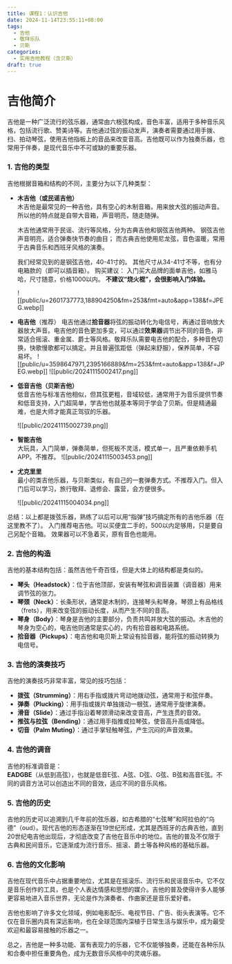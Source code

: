 ```yaml
---
title: 课程1：认识吉他
date: 2024-11-14T23:55:11+08:00
tags:
  - 吉他
  - 敬拜乐队
  - 贝斯
categories:
  - 实用吉他教程（含贝斯）
draft: true
---
```

# 吉他简介

吉他是一种广泛流行的弦乐器，通常由六根弦构成，音色丰富，适用于多种音乐风格，包括流行歌、赞美诗等。吉他通过弦的振动发声，演奏者需要通过用手拨、扫、拍动琴弦，使用吉他指板上的音品来改变音高。吉他既可以作为独奏乐器，也常用于伴奏，是现代音乐中不可或缺的重要乐器。

### 1. **吉他的类型**

吉他根据音箱和结构的不同，主要分为以下几种类型：

- **木吉他（或民谣吉他）**  
    木吉他是最常见的一种吉他，具有空心的木制音箱，用来放大弦的振动声音。所以他的特点就是自带大音箱，声音明亮，随走随弹。    
    
    木吉他通常用于民谣、流行等风格，分为古典吉他和钢弦吉他两种。
    钢弦吉他声音明亮，适合弹奏快节奏的曲目；
    而古典吉他使用尼龙弦，音色温暖，常用于古典音乐和西班牙风格的演奏。
	
	我们经常见到的是钢弦吉他，40-41寸的。
	其他尺寸从34-41寸不等，也有分电箱款的（即可以插音箱）。
	购买建议：
	入门买大品牌的面单吉他，如雅马哈，尺寸随意，价格1000以内。
	**不建议“烧火棍”，会很影响入门体验。**

	![[public/u=2601737773,188904250&fm=253&fmt=auto&app=138&f=JPEG.webp]]
    
- **电吉他**（推荐）
    电吉他通过**拾音器**将弦的振动转化为电信号，再通过音响放大器放大声音。电吉他的音色更加多变，可以通过**效果器**调节出不同的音色，非常适合摇滚、重金属、爵士等风格。敬拜乐队需要电吉他的配合，多种音色切换，快歌慢歌都可以搞定。并且普遍弦距低（弹起来舒服），保养简单，不容易坏。
    ![[public/u=3598647971,2395166889&fm=253&fmt=auto&app=138&f=JPEG.webp]]
	![[public/20241115002417.png]]
	
    
- **低音吉他（贝斯吉他）**  
    低音吉他与标准吉他相似，但其弦更粗，音域较低，通常用于为音乐提供节奏和低音支持，入门超简单，学吉他也就基本等同于学会了贝斯。但是精通最难，也是大师才能真正驾驭的乐器。
    
    ![[public/20241115002739.png]]
   
- **智能吉他**  
    大玩具，入门简单，弹奏简单，但死板不灵活，模式单一，且严重依赖手机APP。不推荐。
	![[public/20241115003453.png]]

- **尤克里里**  
    最小的类吉他乐器，与贝斯类似，有自己的一套弹奏方式。不推荐入门。但入门后可以学习，旅行敬拜、退修会、露营，会方便很多。
    
    ![[public/20241115004034.png]]

总结：以上都是拨弦乐器，熟练了以后可以用“指弹”技巧搞定所有的吉他乐器（在这里教不了）。
	入门推荐电吉他。可以买便宜二手的，500以内足够用，只是要自己另配个音箱。
	效果器可以不急着买，原有音色也能用。
### 2. **吉他的构造**

吉他的基本结构包括：虽然吉他千奇百怪，但是大体上的结构都是类似的。

- **琴头（Headstock）**：位于吉他顶部，安装有琴弦和调音装置（调音器）用来调节弦的张力。
- **琴颈（Neck）**：长条形状，通常是木制的，连接琴头和琴身。琴颈上有品格线（frets），用来改变弦的振动长度，从而产生不同的音高。
- **琴身（Body）**：琴身是吉他的主要部分，负责共鸣并放大弦的振动。木吉他的琴身为空心的，电吉他则通常是实心的，内有拾音器和电路系统。
- **拾音器（Pickups）**：电吉他和电贝斯上常设有拾音器，能将弦的振动转换为电信号。

### 3. **吉他的演奏技巧**

吉他的演奏技巧非常丰富，常见的技巧包括：

- **拨弦（Strumming）**：用右手指或拨片弯动地拨动弦，通常用于和弦伴奏。
- **弹奏（Plucking）**：用手指或拨片单独拨动一根弦，通常用于旋律演奏。
- **滑音（Slide）**：通过手指沿着琴颈滑动来改变音高，产生连贯的音效。
- **推弦与拉弦（Bending）**：通过用手指推或拉琴弦，使音高升高或降低。
- **切音（Palm Muting）**：通过手掌轻触琴弦，产生沉闷的声音效果。

### 4. **吉他的调音**

吉他的标准调音是：  
**EADGBE**（从低到高弦），也就是低音E弦、A弦、D弦、G弦、B弦和高音E弦。不同的调音方法可以创造出不同的音效，适应不同的音乐风格。

### 5. **吉他的历史**

吉他的历史可以追溯到几千年前的弦乐器，如古希腊的“七弦琴”和阿拉伯的“乌德”（oud）。现代吉他的形态逐渐在19世纪形成，尤其是西班牙的古典吉他，直到20世纪电吉他出现后，才彻底改变了吉他在音乐中的地位。吉他的普及不仅限于古典和民间音乐，它逐渐成为流行音乐、摇滚、爵士等各种风格的基础乐器。

### 6. **吉他的文化影响**

吉他在现代音乐中占据重要地位，尤其是在摇滚乐、流行乐和民谣音乐中。它不仅是音乐创作的工具，也是个人表达情感和思想的媒介。吉他的普及使得许多人能够更容易地进入音乐世界，无论是作为演奏者、作曲家还是音乐爱好者。

吉他也影响了许多文化领域，例如电影配乐、电视节目、广告、街头表演等。它不仅在音乐圈内具有深远影响，也在全球范围内深植于日常生活与娱乐中，成为最受欢迎和最容易接触的乐器之一。

总之，吉他是一种多功能、富有表现力的乐器，它不仅能够独奏，还能在各种乐队和合奏中担任重要角色，成为无数音乐风格中的灵魂乐器。